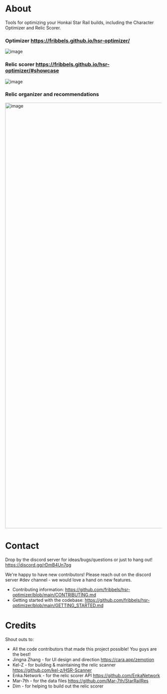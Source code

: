 # About

Tools for optimizing your Honkai Star Rail builds, including the Character Optimizer and Relic Scorer.

### Optimizer https://fribbels.github.io/hsr-optimizer/

![image](https://github.com/user-attachments/assets/fccde7c3-c2ec-4d26-bd94-ed36b6f4c231)

### Relic scorer https://fribbels.github.io/hsr-optimizer/#showcase

![image](https://github.com/user-attachments/assets/08729229-da7d-459f-b969-538b07672d50)

### Relic organizer and recommendations

<img width="1367" alt="image" src="https://github.com/fribbels/hsr-optimizer/assets/7908525/1274f519-7df7-413d-b97a-4f0e202d67fb">

# Contact

Drop by the discord server for ideas/bugs/questions or just to hang out! https://discord.gg/rDmB4Un7qg

We're happy to have new contributors! Please reach out on the discord server #dev channel - we would love a hand on new
features.

* Contributing information: https://github.com/fribbels/hsr-optimizer/blob/main/CONTRIBUTING.md
* Getting started with the codebase: https://github.com/fribbels/hsr-optimizer/blob/main/GETTING_STARTED.md

# Credits

Shout outs to:

* All the code contributors that made this project possible! You guys are the best!
* Jingna Zhang - for UI design and direction https://cara.app/zemotion
* Kel-Z - for building & maintaining the relic scanner https://github.com/kel-z/HSR-Scanner
* Enka.Network - for the relic scorer API https://github.com/EnkaNetwork
* Mar-7th - for the data files https://github.com/Mar-7th/StarRailRes
* Dim - for helping to build out the relic scorer
